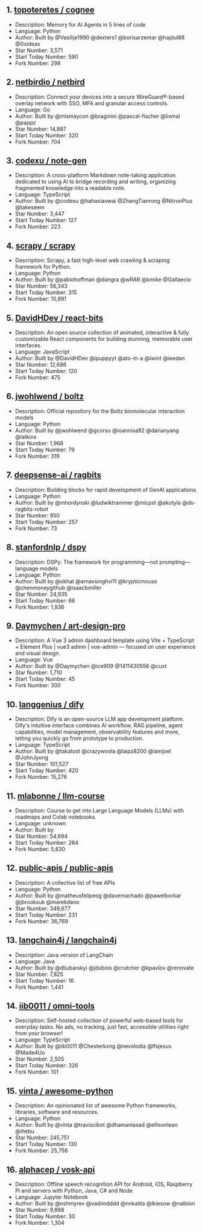 ## 1. [topoteretes / cognee](https://github.com/topoteretes/cognee)
- Description: Memory for AI Agents in 5 lines of code
- Language: Python
- Author: Built by @Vasilije1990 @dexters1 @borisarzentar @hajdul88 @0xideas
- Star Number: 3,571
- Start Today Number: 590
- Fork Number: 298

## 2. [netbirdio / netbird](https://github.com/netbirdio/netbird)
- Description: Connect your devices into a secure WireGuard®-based overlay network with SSO, MFA and granular access controls.
- Language: Go
- Author: Built by @mlsmaycon @braginini @pascal-fischer @lixmal @pappz
- Star Number: 14,887
- Start Today Number: 320
- Fork Number: 704

## 3. [codexu / note-gen](https://github.com/codexu/note-gen)
- Description: A cross-platform Markdown note-taking application dedicated to using AI to bridge recording and writing, organizing fragmented knowledge into a readable note.
- Language: TypeScript
- Author: Built by @codexu @hahaxiaowai @ZhangTianrong @NitronPlus @takeseem
- Star Number: 3,447
- Start Today Number: 127
- Fork Number: 223

## 4. [scrapy / scrapy](https://github.com/scrapy/scrapy)
- Description: Scrapy, a fast high-level web crawling & scraping framework for Python.
- Language: Python
- Author: Built by @pablohoffman @dangra @wRAR @kmike @Gallaecio
- Star Number: 56,343
- Start Today Number: 315
- Fork Number: 10,891

## 5. [DavidHDev / react-bits](https://github.com/DavidHDev/react-bits)
- Description: An open source collection of animated, interactive & fully customizable React components for building stunning, memorable user interfaces.
- Language: JavaScript
- Author: Built by @DavidHDev @ipuppyyt @ato-m-a @iwint @ieedan
- Star Number: 12,686
- Start Today Number: 120
- Fork Number: 475

## 6. [jwohlwend / boltz](https://github.com/jwohlwend/boltz)
- Description: Official repository for the Boltz biomolecular interaction models
- Language: Python
- Author: Built by @jwohlwend @gcorso @ioannisa92 @darianyang @latkins
- Star Number: 1,968
- Start Today Number: 79
- Fork Number: 319

## 7. [deepsense-ai / ragbits](https://github.com/deepsense-ai/ragbits)
- Description: Building blocks for rapid development of GenAI applications
- Language: Python
- Author: Built by @mhordynski @ludwiktrammer @micpst @akotyla @ds-ragbits-robot
- Star Number: 950
- Start Today Number: 257
- Fork Number: 73

## 8. [stanfordnlp / dspy](https://github.com/stanfordnlp/dspy)
- Description: DSPy: The framework for programming—not prompting—language models
- Language: Python
- Author: Built by @okhat @arnavsinghvi11 @krypticmouse @chenmoneygithub @isaacbmiller
- Star Number: 24,935
- Start Today Number: 66
- Fork Number: 1,936

## 9. [Daymychen / art-design-pro](https://github.com/Daymychen/art-design-pro)
- Description: A Vue 3 admin dashboard template using Vite + TypeScript + Element Plus | vue3 admin | vue-admin — focused on user experience and visual design.
- Language: Vue
- Author: Built by @Daymychen @ice909 @1411430556 @cuxt
- Star Number: 1,710
- Start Today Number: 45
- Fork Number: 300

## 10. [langgenius / dify](https://github.com/langgenius/dify)
- Description: Dify is an open-source LLM app development platform. Dify's intuitive interface combines AI workflow, RAG pipeline, agent capabilities, model management, observability features and more, letting you quickly go from prototype to production.
- Language: TypeScript
- Author: Built by @takatost @crazywoola @laipz8200 @iamjoel @JohnJyong
- Star Number: 101,527
- Start Today Number: 420
- Fork Number: 15,276

## 11. [mlabonne / llm-course](https://github.com/mlabonne/llm-course)
- Description: Course to get into Large Language Models (LLMs) with roadmaps and Colab notebooks.
- Language: unknown
- Author: Built by 
- Star Number: 54,694
- Start Today Number: 264
- Fork Number: 5,830

## 12. [public-apis / public-apis](https://github.com/public-apis/public-apis)
- Description: A collective list of free APIs
- Language: Python
- Author: Built by @matheusfelipeog @davemachado @pawelborkar @jbrooksuk @marekdano
- Star Number: 349,677
- Start Today Number: 231
- Fork Number: 36,769

## 13. [langchain4j / langchain4j](https://github.com/langchain4j/langchain4j)
- Description: Java version of LangChain
- Language: Java
- Author: Built by @dliubarskyi @jdubois @crutcher @kpavlov @renovate
- Star Number: 7,825
- Start Today Number: 16
- Fork Number: 1,441

## 14. [iib0011 / omni-tools](https://github.com/iib0011/omni-tools)
- Description: Self-hosted collection of powerful web-based tools for everyday tasks. No ads, no tracking, just fast, accessible utilities right from your browser!
- Language: TypeScript
- Author: Built by @iib0011 @Chesterkxng @nevolodia @lfsjesus @Made4Uo
- Star Number: 2,505
- Start Today Number: 326
- Fork Number: 101

## 15. [vinta / awesome-python](https://github.com/vinta/awesome-python)
- Description: An opinionated list of awesome Python frameworks, libraries, software and resources.
- Language: Python
- Author: Built by @vinta @traviscibot @dhamaniasad @ellisonleao @ihebu
- Star Number: 245,751
- Start Today Number: 130
- Fork Number: 25,758

## 16. [alphacep / vosk-api](https://github.com/alphacep/vosk-api)
- Description: Offline speech recognition API for Android, iOS, Raspberry Pi and servers with Python, Java, C# and Node
- Language: Jupyter Notebook
- Author: Built by @nshmyrev @vadimdddd @nnkalita @lkiesow @nalbion
- Star Number: 9,888
- Start Today Number: 30
- Fork Number: 1,304